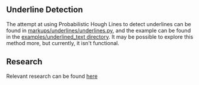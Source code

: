 ## Underline Detection

The attempt at using Probabilistic Hough Lines to detect underlines can be found in [markups/underlines/underlines.py](https://github.com/iRove108/markups/blob/underline-detection/markups/underlines/underlines.py), and the example can be found in the [examples/underlined_text directory](https://github.com/iRove108/markups/blob/underline-detection/examples/underlined_text/main.py). It may be possible to explore this method more, but currently, it isn't functional.

## Research
Relevant research can be found [here](https://github.com/iRove108/markups/blob/underline-detection/markups/underlines/underline_research.md)
